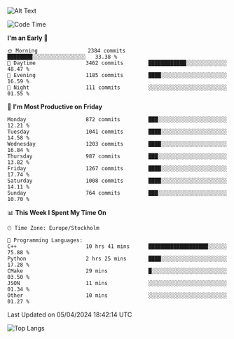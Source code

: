 ![Alt Text](https://media.tenor.com/3Gehha8RO-sAAAAC/goose-dance.gif)

<!--START_SECTION:waka-->
![Code Time](http://img.shields.io/badge/Code%20Time-42%20hrs%2013%20mins-blue)

**I'm an Early 🐤** 

```text
🌞 Morning                2384 commits        ████████░░░░░░░░░░░░░░░░░   33.38 % 
🌆 Daytime                3462 commits        ████████████░░░░░░░░░░░░░   48.47 % 
🌃 Evening                1185 commits        ████░░░░░░░░░░░░░░░░░░░░░   16.59 % 
🌙 Night                  111 commits         ░░░░░░░░░░░░░░░░░░░░░░░░░   01.55 % 
```
📅 **I'm Most Productive on Friday** 

```text
Monday                   872 commits         ███░░░░░░░░░░░░░░░░░░░░░░   12.21 % 
Tuesday                  1041 commits        ████░░░░░░░░░░░░░░░░░░░░░   14.58 % 
Wednesday                1203 commits        ████░░░░░░░░░░░░░░░░░░░░░   16.84 % 
Thursday                 987 commits         ███░░░░░░░░░░░░░░░░░░░░░░   13.82 % 
Friday                   1267 commits        ████░░░░░░░░░░░░░░░░░░░░░   17.74 % 
Saturday                 1008 commits        ████░░░░░░░░░░░░░░░░░░░░░   14.11 % 
Sunday                   764 commits         ███░░░░░░░░░░░░░░░░░░░░░░   10.70 % 
```


📊 **This Week I Spent My Time On** 

```text
🕑︎ Time Zone: Europe/Stockholm

💬 Programming Languages: 
C++                      10 hrs 41 mins      ███████████████████░░░░░░   75.88 % 
Python                   2 hrs 25 mins       ████░░░░░░░░░░░░░░░░░░░░░   17.28 % 
CMake                    29 mins             █░░░░░░░░░░░░░░░░░░░░░░░░   03.50 % 
JSON                     11 mins             ░░░░░░░░░░░░░░░░░░░░░░░░░   01.34 % 
Other                    10 mins             ░░░░░░░░░░░░░░░░░░░░░░░░░   01.27 % 
```


 Last Updated on 05/04/2024 18:42:14 UTC
<!--END_SECTION:waka-->

![Top Langs](https://github-readme-stats-rose-phi.vercel.app/api/top-langs/?username=jxncted\&layout=compact&hide=c,assembly,jupyter%20notebook)
